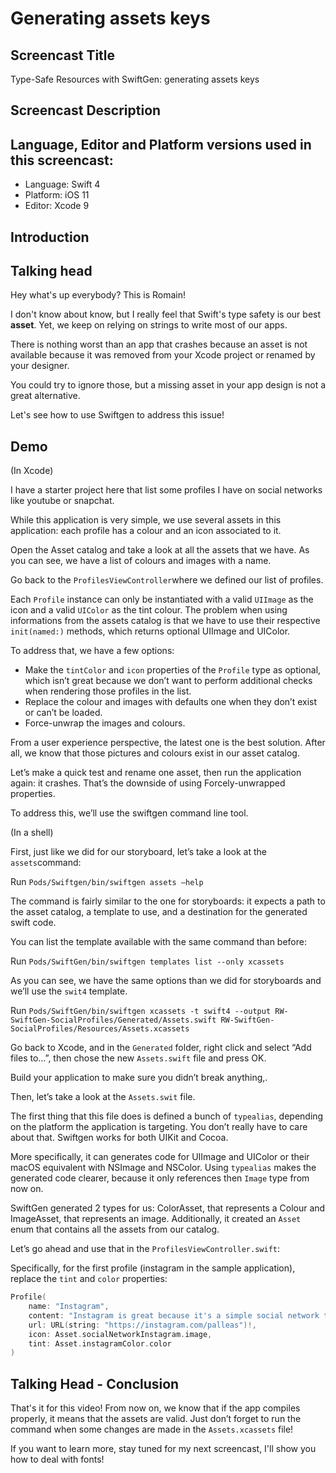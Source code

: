 # Generating assets keys

## Screencast Title
Type-Safe Resources with SwiftGen: generating assets keys

## Screencast Description

## Language, Editor and Platform versions used in this screencast:

* Language: Swift 4
* Platform: iOS 11
* Editor: Xcode 9

## Introduction

## Talking head

Hey what's up everybody? This is Romain!

I don't know about know, but I really feel that Swift's type safety is our best **asset**. Yet, we keep on relying on strings to write most of our apps.

There is nothing worst than an app that crashes because an asset is not available because it was removed from your Xcode project or renamed by your designer.

You could try to ignore those, but a missing asset in your app design is not a great alternative.

Let's see how to use Swiftgen to address this issue!

## Demo

(In Xcode)

I have a starter project here that list some profiles I have on social networks like youtube or snapchat.

While this application is very simple, we use several assets in this application: each profile has a colour and an icon associated to it.

Open the Asset catalog and take a look at all the assets that we have. As you can see, we have a list of colours and images with a name.

Go back to the `ProfilesViewController`where we defined our list of profiles.

Each `Profile` instance can only be instantiated with a valid `UIImage` as the icon and a valid `UIColor` as the tint colour. The problem when using informations from the assets catalog is that we have to use their respective `init(named:)` methods, which returns optional UIImage and UIColor.

To address that, we have a few options:
* Make the `tintColor` and `icon` properties of the `Profile` type as optional, which isn’t great because we don’t want to perform additional checks when rendering those profiles in the list.
* Replace the colour and images with defaults one when they don’t exist or can’t be loaded.
* Force-unwrap the images and colours.

From a user experience perspective, the latest one is the best solution. After all, we know that those pictures and colours exist in our asset catalog.

Let’s make a quick test and rename one asset, then run the application again: it crashes. That’s the downside of using Forcely-unwrapped properties.

To address this, we’ll use the swiftgen command line tool.

(In a shell)

First, just like we did for our storyboard, let’s take a look at the `assets`command:

Run `Pods/Swiftgen/bin/swiftgen assets —help`

The command is fairly similar to the one for storyboards: it expects a path to the asset catalog, a template to use, and a destination for the generated swift code.

You can list the template available with the same command than before:

Run `Pods/SwiftGen/bin/swiftgen templates list --only xcassets`

As you can see, we have the same options than we did for storyboards and we’ll use the `swit4` template.

Run `Pods/SwiftGen/bin/swiftgen xcassets -t swift4 --output RW-SwiftGen-SocialProfiles/Generated/Assets.swift RW-SwiftGen-SocialProfiles/Resources/Assets.xcassets`

Go back to Xcode, and in the `Generated` folder, right click and select “Add files to…”,  then chose the new `Assets.swift` file and press OK.

Build your application to make sure you didn’t break anything,.

Then, let’s take a look at the `Assets.swit` file.

The first thing that this file does is defined a bunch of `typealias`, depending on the platform the application is targeting. You don’t really have to care about that. Swiftgen works for both UIKit and Cocoa.

More specifically, it can generates code for UIImage and UIColor or their macOS equivalent with NSImage and NSColor. Using `typealias` makes the generated code clearer, because it only references then `Image` type from now on.

SwiftGen generated 2 types for us: ColorAsset, that represents a Colour and ImageAsset, that represents an image. Additionally, it created an `Asset` enum that contains all the assets from our catalog.

Let’s go ahead and use that in the `ProfilesViewController.swift`:

Specifically, for the first profile (instagram in the sample application), replace the `tint` and `color` properties:

```swift
Profile(
    name: "Instagram",
    content: "Instagram is great because it's a simple social network to share my photos.",
    url: URL(string: "https://instagram.com/palleas")!,
    icon: Asset.socialNetworkInstagram.image,
    tint: Asset.instagramColor.color
)
```

## Talking Head - Conclusion

That's it for this video! From now on, we know that if the app compiles properly, it means that the assets are valid. Just don’t forget to run the command when some changes are made in the `Assets.xcassets` file!

If you want to learn more, stay tuned for my next screencast, I'll show you how to deal with fonts!
